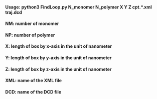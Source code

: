 #### Usage: python3 FindLoop.py N_monomer N_polymer X Y Z cpt.*.xml traj.dcd
#### NM: number of monomer
#### NP: number of polymer
#### X: length of box by x-axis in the unit of nanometer
#### Y: length of box by y-axis in the unit of nanometer
#### Z: length of box by z-axis in the unit of nanometer
#### XML: name of the XML file
#### DCD: name of the DCD file